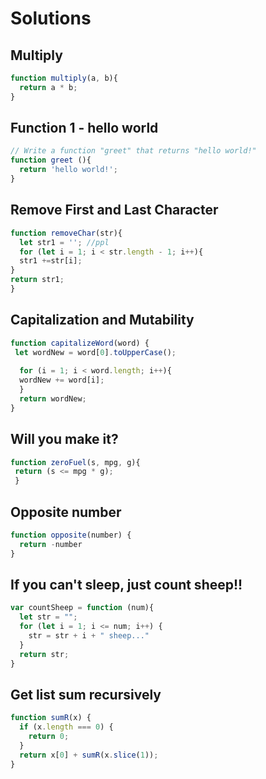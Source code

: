 # Solutions

## Multiply

```JavaScript
function multiply(a, b){
  return a * b;
}
```

## Function 1 - hello world

```JavaScript
// Write a function "greet" that returns "hello world!"
function greet (){
  return 'hello world!';
}
```

## Remove First and Last Character

```JavaScript
function removeChar(str){
  let str1 = ''; //ppl
  for (let i = 1; i < str.length - 1; i++){
  str1 +=str[i];
}
return str1;
}
```

## Capitalization and Mutability

```JavaScript
function capitalizeWord(word) {
 let wordNew = word[0].toUpperCase();
  
  for (i = 1; i < word.length; i++){
  wordNew += word[i];
  }
  return wordNew;
}
```

## Will you make it?

```JavaScript
function zeroFuel(s, mpg, g){
 return (s <= mpg * g);
 }
 ```

 ## Opposite number

```JavaScript
function opposite(number) {
  return -number
}
```

## If you can't sleep, just count sheep!!
```JavaScript
var countSheep = function (num){
  let str = "";
  for (let i = 1; i <= num; i++) {
    str = str + i + " sheep..."
  }
  return str;
}
```

## Get list sum recursively
```javaScript
function sumR(x) {
  if (x.length === 0) {
    return 0;
  }
  return x[0] + sumR(x.slice(1));
}
```

